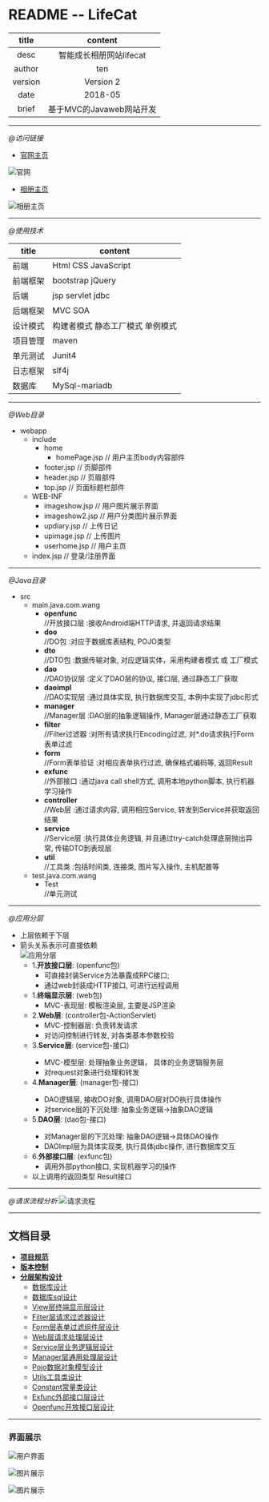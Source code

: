 README -- LifeCat
===========================
|title|content|
|:---:|:---:
|desc|智能成长相册网站lifecat
|author|ten
|version|Version 2
|date|2018-05
|brief|基于MVC的Javaweb网站开发
******************************************************************************
  _@访问链接_  
  * [官网主页](http://47.106.11.84)
  
  ![官网](官网首页.png)
  * [相册主页](http://www.lifecat.club:8080/lifecatweb)
  
  ![相册主页](首页index.png)
******************************************************************************
  _@使用技术_
  
  |title|content|
  |---|---
  |前端|Html CSS JavaScript
  |前端框架|bootstrap jQuery
  |后端|jsp servlet jdbc
  |后端框架|MVC SOA 
  |设计模式|构建者模式 静态工厂模式 单例模式
  |项目管理|maven
  |单元测试|Junit4
  |日志框架|slf4j
  |数据库|MySql-mariadb
******************************************************************************
  _@Web目录_
  * webapp
    * include
      * home
        * homePage.jsp   // 用户主页body内容部件
      * footer.jsp       // 页脚部件
      * header.jsp       // 页眉部件
      * top.jsp          // 页面标题栏部件
    * WEB-INF
      * imageshow.jsp    // 用户图片展示界面
      * imageshow2.jsp   // 用户分类图片展示界面
      * updiary.jsp      // 上传日记
      * upimage.jsp      // 上传图片
      * userhome.jsp     // 用户主页
    * index.jsp          // 登录/注册界面
******************************************************************************
  _@Java目录_
  * src
    * main.java.com.wang
        * __openfunc__      
        //开放接口层 :接收Android端HTTP请求, 并返回请求结果
        * __doo__           
        //DO包 :对应于数据库表结构, POJO类型
        * __dto__           
        //DTO包 :数据传输对象, 对应逻辑实体，采用构建者模式 或 工厂模式
        * __dao__           
        //DAO协议层 :定义了DAO层的协议, 接口层, 通过静态工厂获取
        * __daoimpl__           
        //DAO实现层 :通过具体实现, 执行数据库交互, 本例中实现了jdbc形式
        * __manager__       
        //Manager层 :DAO层的抽象逻辑操作, Manager层通过静态工厂获取
        * __filter__        
        //Filter过滤器 :对所有请求执行Encoding过滤, 对*.do请求执行Form表单过滤
        * __form__         
        //Form表单验证 :对相应表单执行过滤, 确保格式编码等, 返回Result
        * __exfunc__       
        //外部接口 :通过java call shell方式, 调用本地python脚本, 执行机器学习操作
        * __controller__   
        //Web层 :通过请求内容, 调用相应Service, 转发到Service并获取返回结果
        * __service__       
        //Service层 :执行具体业务逻辑, 并且通过try-catch处理底层抛出异常, 传输DTO到表现层
        * __util__         
        //工具类 :包括时间类, 连接类, 图片写入操作, 主机配置等
    * test.java.com.wang
        * Test          
        //单元测试
*******************************************************************************
  _@应用分层_  
  
   * 上层依赖于下层                               
   * 箭头关系表示可直接依赖  
  ![应用分层](应用分层图.png)   
     * 1.__开放接口层__: (openfunc包)  
        * 可直接封装Service方法暴露成RPC接口;  
        * 通过web封装成HTTP接口, 可进行远程调用  
     * 1.__终端显示层__: (web包)  
        * MVC-表现层: 模板渲染层, 主要是JSP渲染  
     * 2.__Web层__: (controller包-ActionServlet)
        * MVC-控制器层: 负责转发请求
        * 对访问控制进行转发, 对各类基本参数校验
     * 3.__Service层__: (service包-<Service>接口)
        * MVC-模型层: 处理抽象业务逻辑， 具体的业务逻辑服务层
        * 对request对象进行处理和转发
     * 4.__Manager层__: (manager包-<Manager>接口)
        * DAO逻辑层, 接收DO对象, 调用DAO层对DO执行具体操作
        * 对service层的下沉处理: 抽象业务逻辑->抽象DAO逻辑
     * 5.__DAO层__: (dao包-<DAO>接口)
        * 对Manager层的下沉处理: 抽象DAO逻辑->具体DAO操作
        * DAOImpl层为具体实现类, 执行具体jdbc操作, 进行数据库交互
     * 6.__外部接口层__: (exfunc包)
        * 调用外部python接口, 实现机器学习的操作
     * 以上调用的返回类型 Result接口
  ******************************************************************************
  _@请求流程分析_
  ![请求流程](请求流程图.png) 
******************************************************************************
## 文档目录
  * __[项目规范](Read/standard.md)__ 
  * __[版本控制](Read/version.md)__
  * __[分层架构设计]()__  
    * [数据库设计](Read/database.md)
    * [数据库sql设计](Read/sql.md)
    * [View层终端显示层设计](Read/view.md)
    * [Filter层请求过滤器设计](Read/filter.md)
    * [Form层表单过滤组件层设计](Read/form.md)
    * [Web层请求处理层设计](Read/web.md)
    * [Service层业务逻辑层设计](Read/service.md)
    * [Manager层通用处理层设计](Read/manager.md)
    * [Pojo数据对象模型设计](Read/bean.md)
    * [Utils工具类设计](Read/utils.md)
    * [Constant常量类设计](Read/constant.md)
    * [Exfunc外部接口层设计](Read/exfunc.md)
    * [Openfunc开放接口层设计](Read/openfunc.md)
******************************************************************************
### 界面展示

![用户界面](用户界面1.png)

![图片展示](图片展示1.png)

![图片展示](图片展示2.png)